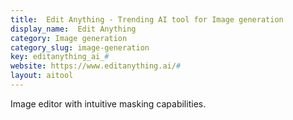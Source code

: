 ```yaml
---
title:  Edit Anything - Trending AI tool for Image generation
display_name:  Edit Anything
category: Image generation
category_slug: image-generation
key: editanything_ai_#
website: https://www.editanything.ai/#
layout: aitool
---
```


Image editor with intuitive masking capabilities.
